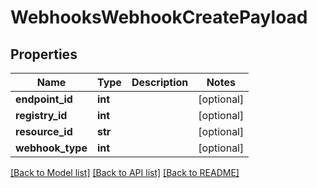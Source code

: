 # WebhooksWebhookCreatePayload

## Properties
Name | Type | Description | Notes
------------ | ------------- | ------------- | -------------
**endpoint_id** | **int** |  | [optional] 
**registry_id** | **int** |  | [optional] 
**resource_id** | **str** |  | [optional] 
**webhook_type** | **int** |  | [optional] 

[[Back to Model list]](../README.md#documentation-for-models) [[Back to API list]](../README.md#documentation-for-api-endpoints) [[Back to README]](../README.md)


